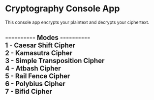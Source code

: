# Cryptography Console App
This console app encrypts your plaintext and decrypts your ciphertext.

---------- Modes ---------- <br/>
1 - Caesar Shift Cipher <br/>
2 - Kamasutra Cipher <br/>
3 - Simple Transposition Cipher <br/>
4 - Atbash Cipher <br/>
5 - Rail Fence Cipher <br/>
6 - Polybius Cipher <br/>
7 - Bifid Cipher <br/>
---------------------------
